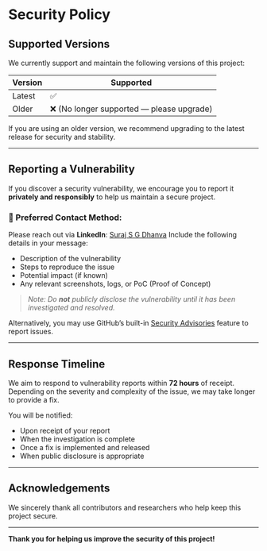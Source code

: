 # Security Policy

## Supported Versions

We currently support and maintain the following versions of this project:

| Version | Supported          |
|---------|--------------------|
| Latest  | ✅                 |
| Older   | ❌ (No longer supported — please upgrade) |

If you are using an older version, we recommend upgrading to the latest release for security and stability.

---

## Reporting a Vulnerability

If you discover a security vulnerability, we encourage you to report it **privately and responsibly** to help us maintain a secure project.

### 📧 Preferred Contact Method:
Please reach out via **LinkedIn**: [Suraj S G Dhanva](https://www.linkedin.com/in/suraj-s-g-dhanva-995a23298/)
Include the following details in your message:
- Description of the vulnerability
- Steps to reproduce the issue
- Potential impact (if known)
- Any relevant screenshots, logs, or PoC (Proof of Concept)

> _Note: Do **not** publicly disclose the vulnerability until it has been investigated and resolved._

Alternatively, you may use GitHub’s built-in [Security Advisories](https://docs.github.com/en/code-security/security-advisories/guidance-on-reporting-and-writing/privately-reporting-a-security-vulnerability) feature to report issues.

---

## Response Timeline

We aim to respond to vulnerability reports within **72 hours** of receipt. Depending on the severity and complexity of the issue, we may take longer to provide a fix.

You will be notified:
- Upon receipt of your report
- When the investigation is complete
- Once a fix is implemented and released
- When public disclosure is appropriate

---

## Acknowledgements

We sincerely thank all contributors and researchers who help keep this project secure.

---

**Thank you for helping us improve the security of this project!**
